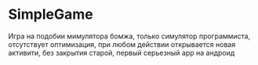 # SimpleGame
Игра на подобии мимулятора бомжа, только симулятор программиста, 
отсутствует оптимизация, при любом действии открывается новая активити, 
без закрытия старой, первый серьезный app на андроид
